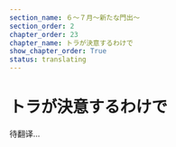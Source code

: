 ```yaml
---
section_name: ６～７月～新たな門出～
section_order: 2
chapter_order: 23
chapter_name: トラが決意するわけで
show_chapter_order: True
status: translating
---
```


# トラが決意するわけで
待翻译...
